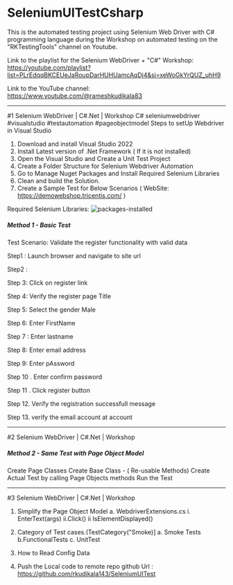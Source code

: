 # SeleniumUITestCsharp

This is the automated testing project using Selenium Web Driver with C# programming language during the Workshop on automated testing on the "RKTestingTools" channel on Youtube.

Link to the playlist for the Selenium WebDriver + "C#" Workshop: https://youtube.com/playlist?list=PLrEdqqBKCEUeJaRoupDarHUHUamcAqDj4&si=xeWoGkYrQUZ_uhH9

Link to the YouTube channel: https://www.youtube.com/@rameshkudikala83

------------------------------------------------------------------
#1 Selenium WebDriver | C#.Net | Workshop
C# seleniumwebdriver #visualstudio #testautomation #pageobjectmodel 
Steps to setUp Webdriver in Visual Studio

1. Download and install Visual Studio 2022
2. Install Latest version of .Net Framework ( If it is not installed)
3. Open the Visual Studio and Create a Unit Test Project
4. Create a Folder Structure for Selenium Webdriver Automation
5. Go to Manage Nuget Packages and Install Required Selenium Libraries
6. Clean and build the Solution.
7. Create a Sample Test for Below Scenarios ( WebSite: https://demowebshop.tricentis.com/
)

Required Selenium Libraries:
![packages-installed](https://github.com/user-attachments/assets/c0618c12-a2a5-436f-a3ab-e337aa08a372)


##### Method 1 - Basic Test #####

Test Scenario:  Validate the register functionality with valid data

Step1 : Launch browser and navigate to site url

Step2 :   

Step 3: Click on register link

Step 4: Verify the register page Title

Step 5: Select the gender Male

Step 6: Enter FirstName

Step 7 : Enter lastname

Step 8: Enter email address

Step 9: Enter pAssword

Step 10 . Enter confirm password

Step 11 . Click register button

Step 12. Verify the registration successfull message 

Step 13. verify the email account at account

------------------------------------------------------------------
#2 Selenium WebDriver | C#.Net | Workshop

##### Method 2 - Same Test with Page Object Model #####
Create Page Classes
Create Base Class - ( Re-usable Methods)
Create Actual Test by calling Page Objects methods
Run  the Test

------------------------------------------------------------------
#3 Selenium WebDriver | C#.Net | Workshop

1. Simplify the Page Object Model
 a. WebdriverExtensions.cs
  i. EnterText(args)
   ii.Click()
  ii IsElementDisplayed()
2. Category of Test cases.(TestCategory("Smoke)]
 a. Smoke Tests
 b.FunctionalTests
  c. UnitTest

3. How to Read Config Data

4. Push the Local code to remote repo
github Url : https://github.com/rkudikala143/SeleniumUITest
